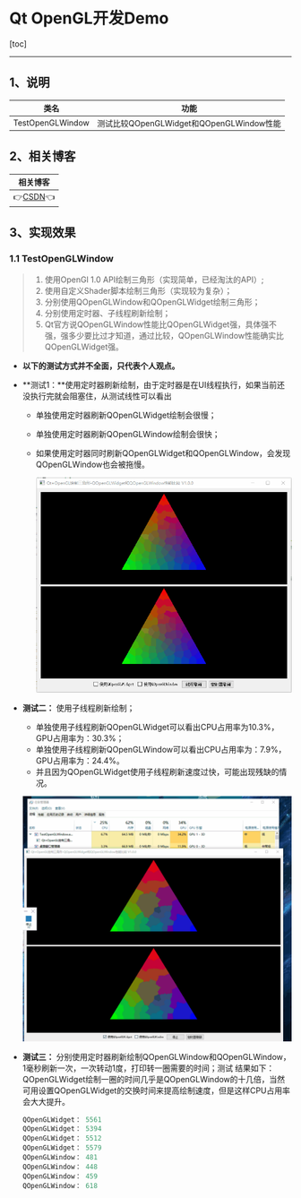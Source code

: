 # Qt OpenGL开发Demo

[toc]

---

## 1、说明

|       类名       | 功能                                     |
| :--------------: | ---------------------------------------- |
| TestOpenGLWindow | 测试比较QOpenGLWidget和QOpenGLWindow性能 |

 


## 2、相关博客

|                           相关博客                           |
| :----------------------------------------------------------: |
| 👉[CSDN](https://blog.csdn.net/qq_43627907/category_11724775.html)👈 |



## 3、实现效果

### 1.1 TestOpenGLWindow

> 1. 使用OpenGl 1.0 API绘制三角形（实现简单，已经淘汰的API）;
> 2. 使用自定义Shader脚本绘制三角形（实现较为复杂）；
> 3. 分别使用QOpenGLWindow和QOpenGLWidget绘制三角形；
> 4. 分别使用定时器、子线程刷新绘制；
> 5. Qt官方说QOpenGLWindow性能比QOpenGLWidget强，具体强不强，强多少要比过才知道，通过比较，QOpenGLWindow性能确实比QOpenGLWidget强。

* **以下的测试方式并不全面，只代表个人观点。**

* **测试1：**使用定时器刷新绘制，由于定时器是在UI线程执行，如果当前还没执行完就会阻塞住，从测试线性可以看出

  * 单独使用定时器刷新QOpenGLWidget绘制会很慢；

  * 单独使用定时器刷新QOpenGLWindow绘制会很快；

  * 如果使用定时器同时刷新QOpenGLWidget和QOpenGLWindow，会发现QOpenGLWindow也会被拖慢。

    ![TestOpenGLWindow1-tuya](OpenGLDemo.assets/TestOpenGLWindow1-tuya.gif)

* **测试二：** 使用子线程刷新绘制；

  * 单独使用子线程刷新QOpenGLWidget可以看出CPU占用率为10.3%，GPU占用率为：30.3%；
  * 单独使用子线程刷新QOpenGLWindow可以看出CPU占用率为：7.9%，GPU占用率为：24.4%。
  * 并且因为QOpenGLWidget使用子线程刷新速度过快，可能出现残缺的情况。

  ![TestOpenGLWindow2-tuya](OpenGLDemo.assets/TestOpenGLWindow2-tuya.gif)

* **测试三：** 分别使用定时器刷新绘制QOpenGLWindow和QOpenGLWindow，1毫秒刷新一次，一次转动1度，打印转一圈需要的时间；测试 结果如下：QOpenGLWidget绘制一圈的时间几乎是QOpenGLWindow的十几倍，当然可用设置QOpenGLWidget的交换时间来提高绘制速度，但是这样CPU占用率会大大提升。

  ```cpp
  QOpenGLWidget： 5561
  QOpenGLWidget： 5394
  QOpenGLWidget： 5512
  QOpenGLWidget： 5579
  QOpenGLWindow： 481
  QOpenGLWindow： 448
  QOpenGLWindow： 459
  QOpenGLWindow： 618
  ```

  

